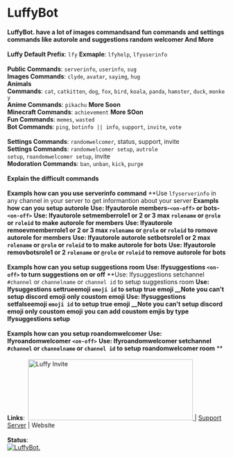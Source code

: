 # LuffyBot



**LuffyBot. have a lot of images commandsand fun commands and settings commands like autorole and suggestions random welcomer And More**
<br>
<br>
**Luffy Default Prefix**:&nbsp;`lfy`
**Exmaple**: `lfyhelp`, `lfyuserinfo`
<br>
<br>
**Public Commands**:&nbsp;`serverinfo`,&nbsp;`userinfo`,&nbsp;`sug`
<br>
**Images Commands**:&nbsp;`clyde`,&nbsp;`avatar`,&nbsp;`sayimg`,&nbsp;`hug` 
<br>
**Animals Commands**:&nbsp;`cat`,&nbsp;`catkitten`,&nbsp;`dog`,&nbsp;`fox`,&nbsp;`bird`,&nbsp;`koala`,&nbsp;`panda`,&nbsp;`hamster`,&nbsp;`duck`,&nbsp;`monkey`
<br>
**Anime Commands**:&nbsp;`pikachu` **More Soon**
<br>
**Minecraft Commands**:&nbsp;`achievement` **More SOon**
<br>
**Fun Commands**:&nbsp;`memes`,&nbsp;`wasted`
<br>
**Bot Commands**:&nbsp;`ping`,&nbsp;`botinfo || info`,&nbsp;`support`,&nbsp;`invite`,&nbsp;`vote`	
<br>
**Settings Commands**:&nbsp;`randomwelcomer`,&nbsp;status,&nbsp;support,&nbsp;invite
<br> 
**Settings Commands**:&nbsp;`randomwelcomer setup`,&nbsp;`autrole setup`,&nbsp;`roandomwelcomer setup`,&nbsp;invite
<br>
**Modoration Commands**:&nbsp;`ban`,&nbsp;`unban`,&nbsp;`kick`,&nbsp;`purge`
<br>
<br>
**Explain the difficult commands**
<br>
<br>
**Exampls how can you use serverinfo command**
**Use `lfyserverinfo` in any channel in your server to get informantion about your server
**Exampls how can you setup autorole**
**Use: lfyautorole members-`<on-off>` or bots-`<on-off>`**
**Use: lfyautorole setmemberrole1 or 2 or 3 max `rolename` or `@role` or `roleid` to make autorole for members**
**Use: lfyautorole remoevmemberrole1 or 2 or 3 max `rolename` or `@role` or `roleid` to romove autorole for members**
**Use: lfyautorole autorole setbotsrole1 or 2 max `rolename` or `@role` or `roleid` to to make autorole for bots**
**Use: lfyautorole removbotsrole1 or 2 `rolename` or `@role` or `roleid` to remove autorole for bots**
<br> 
<br>
**Exampls how can you setup suggestions room**
 **Use: lfysuggestions `<on-off>` to turn suggestions on or off**
 **Use: lfysuggestions setchannel `#channel` or `channelname` or `channel id` to setup suggestions room
 **Use: lfysuggestions settrueemoji `emoji id` to setup true emoji __Note you can't setup discord emoji only coustom emoji**
 **Use: lfysuggestions setfalseemoji `emoji id` to setup true emoji __Note you can't setup discord emoji only coustom emoji**
 **you can add coustom emjis by type lfysuggestions setup**
<br>
<br>
 **Exampls how can you setup roandomwelcomer** 
 **Use: lfyroandomwelcomer `<on-off>`**
 **Use: lfyroandomwelcomer setchannel `#channel` or `channelname` or `channel id` to setup roandomwelcomer room**
**
<br>
<br>
**Links**:&nbsp; <a href="https://discordapp.com/oauth2/authorize?client_id=652156490819436544&permissions=102096065&scope=bot4">
	<img 
		width="380" 
		height="140" 
    src="https://cdn.discordapp.com/avatars/652156490819436544/3db5dc4d33f307c7736e825d7c2f9571.png?size=1024" 
		alt="Luffy Invite">
</a> | [Support Server](https://discord.gg/wtkjyH9) | Website
<br>
<br>
**Status**:
<br>
<a href="https://top.gg/bot/652156490819436544" >
  <img src="https://top.gg/api/widget/652156490819436544.svg" alt="LuffyBot." />
</a>
<br>
